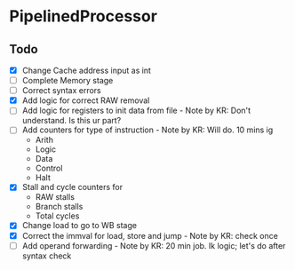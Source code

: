 # PipelinedProcessor

## Todo

-[x] Change Cache address input as int
-[ ] Complete Memory stage
-[ ] Correct syntax errors
-[x] Add logic for correct RAW removal
-[ ] Add logic for registers to init data from file - Note by KR: Don't understand. Is this ur part?
-[ ] Add counters for type of instruction - Note by KR: Will do. 10 mins ig
    - Arith
    - Logic
    - Data
    - Control
    - Halt
-[x] Stall and cycle counters for
    - RAW stalls
    - Branch stalls
    - Total cycles
-[x] Change load to go to WB stage
-[x] Correct the immval for load, store and jump - Note by KR: check once
-[ ] Add operand forwarding - Note by KR: 20 min job. Ik logic; let's do after syntax check
